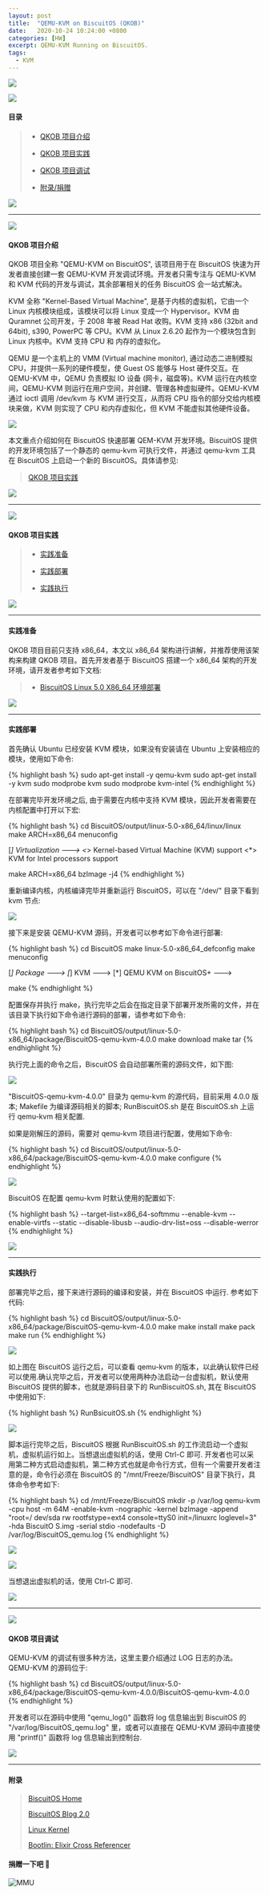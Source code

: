 ```yaml
---
layout: post
title:  "QEMU-KVM on BiscuitOS (QKOB)"
date:   2020-10-24 10:24:00 +0800
categories: [HW]
excerpt: QEMU-KVM Running on BiscuitOS.
tags:
  - KVM
---
```


![](https://gitee.com/BiscuitOS_team/PictureSet/raw/Gitee/BiscuitOS/kernel/IND00000L0.PNG)

![](https://gitee.com/BiscuitOS_team/PictureSet/raw/Gitee/RPI/RPI100100.png)

#### 目录

> - [QKOB 项目介绍](#A)
>
> - [QKOB 项目实践](#C)
>
> - [QKOB 项目调试](#D)
>
> - [附录/捐赠](#Z0)

![](https://gitee.com/BiscuitOS_team/PictureSet/raw/Gitee/BiscuitOS/kernel/IND000100.png)

----------------------------------

<span id="A"></span>

![](https://gitee.com/BiscuitOS_team/PictureSet/raw/Gitee/BiscuitOS/kernel/IND00000T.jpg)

#### QKOB 项目介绍

QKOB 项目全称 "QEMU-KVM on BiscuitOS", 该项目用于在 BiscuitOS 快速为开发者直接创建一套 QEMU-KVM 开发调试环境。开发者只需专注与 QEMU-KVM 和 KVM 代码的开发与调试，其余部署相关的任务 BiscuitOS 会一站式解决。

KVM 全称 "Kernel-Based Virtual Machine", 是基于内核的虚拟机，它由一个 Linux 内核模块组成，该模块可以将 Linux 变成一个 Hypervisor。KVM 由 Quramnet 公司开发，于 2008 年被 Read Hat 收购。KVM 支持 x86 (32bit and 64bit), s390, PowerPC 等 CPU。KVM 从 Linux 2.6.20 起作为一个模块包含到 Linux 内核中。KVM 支持 CPU 和 内存的虚拟化。

QEMU 是一个主机上的 VMM (Virtual machine monitor), 通过动态二进制模拟 CPU，并提供一系列的硬件模型，使 Guest OS 能够与 Host 硬件交互。在 QEMU-KVM 中，QEMU 负责模拟 IO 设备 (网卡，磁盘等)。KVM 运行在内核空间，QEMU-KVM 则运行在用户空间，并创建、管理各种虚拟硬件。QEMU-KVM 通过 ioctl 调用 /dev/kvm 与 KVM 进行交互，从而将 CPU 指令的部分交给内核模块来做，KVM 则实现了 CPU 和内存虚拟化，但 KVM 不能虚拟其他硬件设备。

![](https://gitee.com/BiscuitOS_team/PictureSet/raw/Gitee/HK/HK000623.png)

本文重点介绍如何在 BiscuitOS 快速部署 QEM-KVM 开发环境。BiscuitOS 提供的开发环境包括了一个静态的 qemu-kvm 可执行文件，并通过 qemu-kvm 工具在 BiscuitOS 上启动一个新的 BiscuitOS。具体请参见:

> [QKOB 项目实践](#C)

![](https://gitee.com/BiscuitOS_team/PictureSet/raw/Gitee/BiscuitOS/kernel/IND000100.png)

----------------------------------

<span id="C"></span>

![](https://gitee.com/BiscuitOS_team/PictureSet/raw/Gitee/BiscuitOS/kernel/IND00000I.jpg)

#### QKOB 项目实践

> - [实践准备](#C0000)
>
> - [实践部署](#C0001)
>
> - [实践执行](#C0002)

![](https://gitee.com/BiscuitOS_team/PictureSet/raw/Gitee/BiscuitOS/kernel/IND000100.png)

--------------------------------------------

#### <span id="C0000">实践准备</span>

QKOB 项目目前只支持 x86_64，本文以 x86_64 架构进行讲解，并推荐使用该架构来构建 QKOB 项目。首先开发者基于 BiscuitOS 搭建一个 x86_64 架构的开发环境，请开发者参考如下文档:

> - [BiscuitOS Linux 5.0 X86_64 环境部署](https://biscuitos.github.io/blog/Linux-5.0-x86_64-Usermanual/)

![](https://gitee.com/BiscuitOS_team/PictureSet/raw/Gitee/BiscuitOS/kernel/IND000100.png)

--------------------------------------------

#### <span id="C0001">实践部署</span>

首先确认 Ubuntu 已经安装 KVM 模块，如果没有安装请在 Ubuntu 上安装相应的模块，使用如下命令:

{% highlight bash %}
sudo apt-get install -y qemu-kvm 
sudo apt-get install -y kvm
sudo modprobe kvm
sudo modprobe kvm-intel
{% endhighlight %}

在部署完毕开发环境之后, 由于需要在内核中支持 KVM 模块，因此开发者需要在内核配置中打开以下宏:

{% highlight bash %}
cd BiscuitOS/output/linux-5.0-x86_64/linux/linux
make ARCH=x86_64 menuconfig

  [*] Virtualization  --->
      <*>   Kernel-based Virtual Machine (KVM) support
      <*>     KVM for Intel processors support

make ARCH=x86_64 bzImage -j4
{% endhighlight %}

重新编译内核，内核编译完毕并重新运行 BiscuitOS，可以在 "/dev/" 目录下看到 kvm 节点:

![](https://gitee.com/BiscuitOS_team/PictureSet/raw/Gitee/HK/HK000587.png)

接下来是安装 QEMU-KVM 源码，开发者可以参考如下命令进行部署:

{% highlight bash %}
cd BiscuitOS
make linux-5.0-x86_64_defconfig
make menuconfig 

  [*] Package  --->
      [*] KVM  --->
          [*] QEMU KVM on BiscuitOS+  --->

make
{% endhighlight %}

配置保存并执行 make，执行完毕之后会在指定目录下部署开发所需的文件，并在该目录下执行如下命令进行源码的部署，请参考如下命令:

{% highlight bash %}
cd BiscuitOS/output/linux-5.0-x86_64/package/BiscuitOS-qemu-kvm-4.0.0
make download
make tar
{% endhighlight %}

执行完上面的命令之后，BiscuitOS 会自动部署所需的源码文件，如下图:

![](https://gitee.com/BiscuitOS_team/PictureSet/raw/Gitee/HK/HK000619.png)

"BiscuitOS-qemu-kvm-4.0.0" 目录为 qemu-kvm 的源代码，目前采用 4.0.0 版本; Makefile 为编译源码相关的脚本; RunBiscuitOS.sh 是在 BiscuitOS.sh 上运行 qemu-kvm 相关配置.

如果是刚解压的源码，需要对 qemu-kvm 项目进行配置，使用如下命令:

{% highlight bash %}
cd BiscuitOS/output/linux-5.0-x86_64/package/BiscuitOS-qemu-kvm-4.0.0
make configure
{% endhighlight %}

![](https://gitee.com/BiscuitOS_team/PictureSet/raw/Gitee/HK/HK000620.png)

BiscuitOS 在配置 qemu-kvm 时默认使用的配置如下:

{% highlight bash %}
--target-list=x86_64-softmmu --enable-kvm --enable-virtfs --static --disable-libusb --audio-drv-list=oss --disable-werror
{% endhighlight %}

![](https://gitee.com/BiscuitOS_team/PictureSet/raw/Gitee/BiscuitOS/kernel/IND000100.png)

--------------------------------------------

#### <span id="C0002">实践执行</span>

部署完毕之后，接下来进行源码的编译和安装，并在 BiscuitOS 中运行. 参考如下代码:

{% highlight bash %}
cd BiscuitOS/output/linux-5.0-x86_64/package/BiscuitOS-qemu-kvm-4.0.0
make
make install
make pack
make run
{% endhighlight %}

![](https://gitee.com/BiscuitOS_team/PictureSet/raw/Gitee/HK/HK000621.png)

如上图在 BiscuitOS 运行之后，可以查看 qemu-kvm 的版本，以此确认软件已经可以使用.确认完毕之后，开发者可以使用两种办法启动一台虚拟机，默认使用 BiscuitOS 提供的脚本，也就是源码目录下的 RunBiscuitOS.sh, 其在 BiscuitOS 中使用如下:

{% highlight bash %}
RunBsicuitOS.sh
{% endhighlight %}

![](https://gitee.com/BiscuitOS_team/PictureSet/raw/Gitee/HK/HK000622.png)

脚本运行完毕之后，BiscuitOS 根据 RunBiscuitOS.sh 的工作流启动一个虚拟机，虚拟机运行如上。当想退出虚拟机的话，使用 Ctrl-C 即可. 开发者也可以采用第二种方式启动虚拟机，第二种方式也就是命令行方式，但有一个需要开发者注意的是，命令行必须在 BiscuitOS 的 "/mnt/Freeze/BiscuitOS" 目录下执行，具体命令参考如下:

{% highlight bash %}
cd /mnt/Freeze/BiscuitOS
mkdir -p /var/log
qemu-kvm -cpu host -m 64M -enable-kvm -nographic -kernel bzImage -append "root=/
dev/sda rw rootfstype=ext4 console=ttyS0 init=/linuxrc loglevel=3" -hda BiscuitO
S.img -serial stdio -nodefaults -D /var/log/BiscuitOS_qemu.log
{% endhighlight %}

![](https://gitee.com/BiscuitOS_team/PictureSet/raw/Gitee/HK/HK000623.png)

![](https://gitee.com/BiscuitOS_team/PictureSet/raw/Gitee/HK/HK000622.png)

当想退出虚拟机的话，使用 Ctrl-C 即可.

![](https://gitee.com/BiscuitOS_team/PictureSet/raw/Gitee/BiscuitOS/kernel/IND000100.png)

----------------------------------

<span id="D"></span>

![](https://gitee.com/BiscuitOS_team/PictureSet/raw/Gitee/BiscuitOS/kernel/IND00000F.jpg)

#### QKOB 项目调试

QEMU-KVM 的调试有很多种方法，这里主要介绍通过 LOG 日志的办法。QEMU-KVM 的源码位于:

{% highlight bash %}
cd BiscuitOS/output/linux-5.0-x86_64/package/BiscuitOS-qemu-kvm-4.0.0/BiscuitOS-qemu-kvm-4.0.0
{% endhighlight %}

开发者可以在源码中使用 "qemu_log()" 函数将 log 信息输出到 BiscuitOS 的 "/var/log/BiscuitOS_qemu.log" 里，或者可以直接在 QEMU-KVM 源码中直接使用 "printf()" 函数将 log 信息输出到控制台.

![](https://gitee.com/BiscuitOS_team/PictureSet/raw/Gitee/BiscuitOS/kernel/IND000100.png)

-----------------------------------------------

#### <span id="Z0">附录</span>

> [BiscuitOS Home](https://biscuitos.github.io/)
>
> [BiscuitOS Blog 2.0](https://biscuitos.github.io/blog/BiscuitOS_Catalogue/)
>
> [Linux Kernel](https://www.kernel.org/)
>
> [Bootlin: Elixir Cross Referencer](https://elixir.bootlin.com/linux/latest/source)
>

#### 捐赠一下吧 🙂

![MMU](https://gitee.com/BiscuitOS_team/PictureSet/raw/Gitee/BiscuitOS/kernel/HAB000036.jpg)
